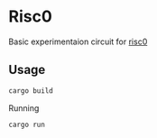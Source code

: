 # Risc0

Basic experimentaion circuit for [risc0](https://github.com/risc0/risc0) 

## Usage

```bash
cargo build
```

Running

```bash
cargo run
```
